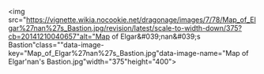<img src="https://vignette.wikia.nocookie.net/dragonage/images/7/78/Map_of_Elgar%27nan%27s_Bastion.jpg/revision/latest/scale-to-width-down/375?cb=20141210040657"alt="Map of Elgar&amp;#039;nan&amp;#039;s Bastion"class=""data-image-key="Map_of_Elgar%27nan%27s_Bastion.jpg"data-image-name="Map of Elgar&#39;nan&#39;s Bastion.jpg"width="375"height="400">